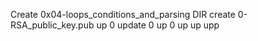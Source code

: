 Create 0x04-loops_conditions_and_parsing DIR
create 0-RSA_public_key.pub
up 0
update 0
up 0
up
up
upp
